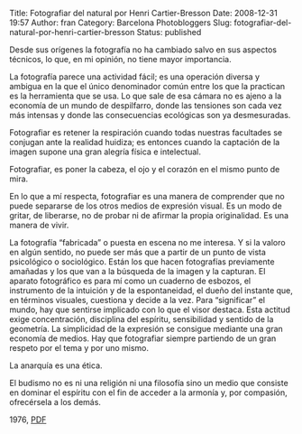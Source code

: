 Title: Fotografiar del natural por Henri Cartier-Bresson
Date: 2008-12-31 19:57
Author: fran
Category: Barcelona Photobloggers
Slug: fotografiar-del-natural-por-henri-cartier-bresson
Status: published

Desde sus orígenes la fotografía no ha cambiado salvo en sus aspectos técnicos, lo que, en mi opinión, no tiene mayor importancia.

La fotografía parece una actividad fácil; es una operación diversa y ambigua en la que el único denominador común entre los que la practican es la herramienta que se usa. Lo que sale de esa cámara no es ajeno a la economía de un mundo de despilfarro, donde las tensiones son cada vez más intensas y donde las consecuencias ecológicas son ya desmesuradas.

Fotografiar es retener la respiración cuando todas nuestras facultades se conjugan ante la realidad huidiza; es entonces cuando la captación de la imagen supone una gran alegría física e intelectual.

Fotografiar, es poner la cabeza, el ojo y el corazón en el mismo punto de mira.

En lo que a mí respecta, fotografiar es una manera de comprender que no puede separarse de los otros medios de expresión visual. Es un modo de gritar, de liberarse, no de probar ni de afirmar la propia originalidad. Es una manera de vivir.

La fotografía “fabricada” o puesta en escena no me interesa. Y si la valoro en algún sentido, no puede ser más que a partir de un punto de vista psicológico o sociológico. Están los que hacen fotografías previamente amañadas y los que van a la búsqueda de la imagen y la capturan. El aparato fotográfico es para mí como un cuaderno de esbozos, el instrumento de la intuición y de la espontaneidad, el dueño del instante que, en términos visuales, cuestiona y decide a la vez. Para “significar” el mundo, hay que sentirse implicado con lo que el visor destaca. Esta actitud exige concentración, disciplina del espíritu, sensibilidad y sentido de la geometría. La simplicidad de la expresión se consigue mediante una gran economía de medios. Hay que fotografiar siempre partiendo de un gran respeto por el tema y por uno mismo.

La anarquía es una ética.

El budismo no es ni una religión ni una filosofía sino un medio que consiste en dominar el espíritu con el fin de acceder a la armonía y, por compasión, ofrecérsela a los demás.

1976, [PDF](http://entregas.fransimo.info/barcelona_photobloggers/hcb/delNatural.pdf)
